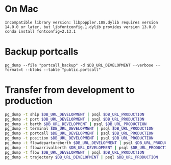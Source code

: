 # On Mac
`Incompatible library version: libpoppler.108.dylib requires version 14.0.0 or later, but libfontconfig.1.dylib provides version 13.0.0`
```conda install fontconfig=2.13.1```


# Backup portcalls
```
pg_dump --file "portcall_backup" -d $DB_URL_DEVELOPMENT --verbose --format=t --blobs --table "public.portcall"
```


# Transfer from development to production
```bash
pg_dump -t ship $DB_URL_DEVELOPMENT | psql $DB_URL_PRODUCTION
pg_dump -t port $DB_URL_DEVELOPMENT | psql $DB_URL_PRODUCTION
pg_dump -t berth $DB_URL_DEVELOPMENT | psql $DB_URL_PRODUCTION
pg_dump -t terminal $DB_URL_DEVELOPMENT | psql $DB_URL_PRODUCTION
pg_dump -t portcall $DB_URL_DEVELOPMENT | psql $DB_URL_PRODUCTION
pg_dump -t position $DB_URL_DEVELOPMENT | psql $DB_URL_PRODUCTION
pg_dump -t flowdepartureberth $DB_URL_DEVELOPMENT | psql $DB_URL_PRODUCTION
pg_dump -t flowarrivalberth $DB_URL_DEVELOPMENT | psql $DB_URL_PRODUCTION
pg_dump -t flow $DB_URL_DEVELOPMENT | psql $DB_URL_PRODUCTION
pg_dump -t trajectory $DB_URL_DEVELOPMENT | psql $DB_URL_PRODUCTION


```



